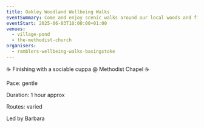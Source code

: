 ```yaml
---
title: Oakley Woodland Wellbeing Walks
eventSummary: Come and enjoy scenic walks around our local woods and fields
eventStart: 2025-06-03T10:00:00+01:00
venues:
  - village-pond
  - the-methodist-church
organisers:
  - ramblers-wellbeing-walks-basingstoke
---
```

☕️ Finishing with a sociable cuppa @ Methodist Chapel ☕️

 Pace: gentle

Duration: 1 hour approx

Routes: varied

Led by Barbara
